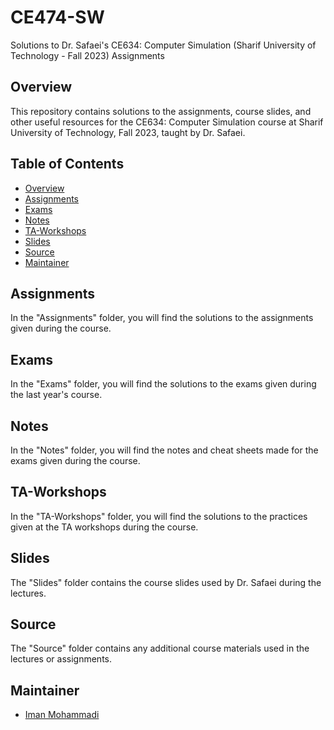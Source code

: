 # CE474-SW
Solutions to Dr. Safaei's CE634: Computer Simulation (Sharif University of Technology - Fall 2023) Assignments

## Overview

This repository contains solutions to the assignments, course slides, and other useful resources for the CE634: Computer Simulation course at Sharif University of Technology, Fall 2023, taught by Dr. Safaei.

## Table of Contents

- [Overview](#overview)
- [Assignments](#assignments)
- [Exams](#exams)
- [Notes](#notes)
- [TA-Workshops](#ta-workshops)
- [Slides](#slides)
- [Source](#source)
- [Maintainer](#Maintainer)

## Assignments

In the "Assignments" folder, you will find the solutions to the assignments given during the course.

## Exams

In the "Exams" folder, you will find the solutions to the exams given during the last year's course.

## Notes

In the "Notes" folder, you will find the notes and cheat sheets made for the exams given during the course.

## TA-Workshops

In the "TA-Workshops" folder, you will find the solutions to the practices given at the TA workshops during the course.

## Slides

The "Slides" folder contains the course slides used by Dr. Safaei during the lectures.

## Source

The "Source" folder contains any additional course materials used in the lectures or assignments.

## Maintainer

- [Iman Mohammadi](https://github.com/Imanm02)